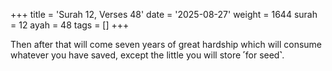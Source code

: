 +++
title = 'Surah 12, Verses 48'
date = '2025-08-27'
weight = 1644
surah = 12
ayah = 48
tags = []
+++

Then after that will come seven years of great hardship which will consume whatever you have saved, except the little you will store ˹for seed˺.